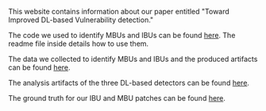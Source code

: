 This website contains information about our paper entitled "Toward Improved DL-based Vulnerability detection."

The code we used to identify MBUs and IBUs can be found [here](code.zip). The readme file inside details how to use them.

The data we collected to identify MBUs and IBUs and the produced artifacts can be found [here](data.zip).

The analysis artifacts of the three DL-based detectors can be found [here](Analysis/).

The ground truth for our IBU and MBU patches can be found [here](Ground-truth.zip). 
